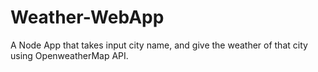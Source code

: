 # Weather-WebApp
A Node App that takes input city name, and give the weather of that city using OpenweatherMap API.

